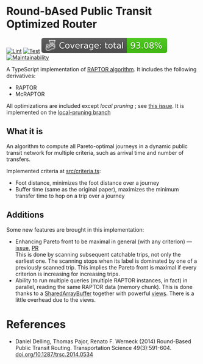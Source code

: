 # Round-bAsed Public Transit Optimized Router

[![Lint](https://github.com/Cata-Dev/RAPTOR/actions/workflows/lint.yml/badge.svg?branch=main)](https://github.com/Cata-Dev/RAPTOR/actions/workflows/lint.yml)
[![Test](https://github.com/Cata-Dev/RAPTOR/actions/workflows/test.yml/badge.svg?branch=main)](https://github.com/Cata-Dev/RAPTOR/actions/workflows/test.yml)
![Coverage: total](./badges/coverage-total.svg)
[![Maintainability](https://qlty.sh/badges/5bb9d02c-a878-4bab-807f-04cc28bb7520/maintainability.svg)](https://qlty.sh/gh/Cata-Dev/projects/RAPTOR)

A TypeScript implementation of [RAPTOR algorithm](https://pubsonline.informs.org/doi/10.1287/trsc.2014.0534).
It includes the following derivatives:

- RAPTOR
- McRAPTOR

All optimizations are included except _local pruning_ ; see [this issue](https://github.com/Cata-Dev/RAPTOR/issues/63).
It is implemented on the [local-pruning branch](https://github.com/Cata-Dev/RAPTOR/tree/local-pruning)

## What it is

An algorithm to compute all Pareto-optimal journeys in a dynamic public transit network for multiple criteria, such as arrival time and number of transfers.

Implemented criteria at [src/criteria.ts](./src/criteria.ts):

- Foot distance, minimizes the foot distance over a journey
- Buffer time (same as the original paper), maximizes the minimum transfer time to hop on a trip over a journey

## Additions

Some new features are brought in this implementation:

- Enhancing Pareto front to be maximal in general (with any criterion) — [issue](https://github.com/Cata-Dev/RAPTOR/issues/216), [PR](https://github.com/Cata-Dev/RAPTOR/pull/217)  
  This is done by scanning subsequent catchable trips, not only the earliest one.
  The scanning stops when its label is dominated by one of a previously scanned trip.
  This implies the Pareto front is maximal if every criterion is increasing for increasing trips.
- Ability to run multiple queries (multiple RAPTOR instances, in fact) in parallel, reading the same RAPTOR data (memory chunk).
  This is done thanks to a [SharedArrayBuffer](https://developer.mozilla.org/en-US/docs/Web/JavaScript/Reference/Global_Objects/SharedArrayBuffer) together with powerful [views](https://developer.mozilla.org/en-US/docs/Web/JavaScript/Reference/Global_Objects/DataView).
  There is a little overhead due to the views.

# References

- Daniel Delling, Thomas Pajor, Renato F. Werneck (2014) Round-Based Public Transit Routing. Transportation Science 49(3):591-604. [doi.org/10.1287/trsc.2014.0534](https://doi.org/10.1287/trsc.2014.0534)
